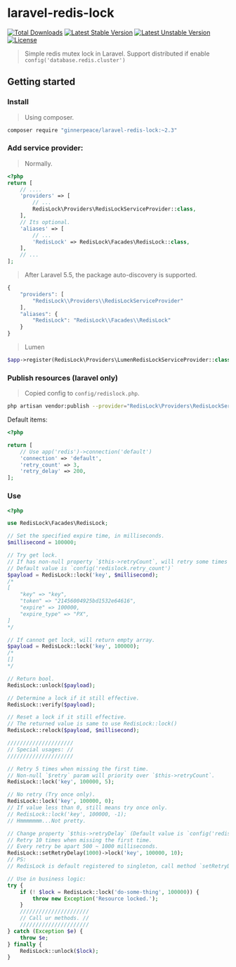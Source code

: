 # laravel-redis-lock

[![Total Downloads](https://poser.pugx.org/ginnerpeace/laravel-redis-lock/downloads.svg)](https://packagist.org/packages/ginnerpeace/laravel-redis-lock)
[![Latest Stable Version](https://poser.pugx.org/ginnerpeace/laravel-redis-lock/v/stable.svg)](https://packagist.org/packages/ginnerpeace/laravel-redis-lock)
[![Latest Unstable Version](https://poser.pugx.org/ginnerpeace/laravel-redis-lock/v/unstable.svg)](https://packagist.org/packages/ginnerpeace/laravel-redis-lock)
[![License](https://poser.pugx.org/ginnerpeace/laravel-redis-lock/license.svg)](https://packagist.org/packages/ginnerpeace/laravel-redis-lock)

> Simple redis mutex lock in Laravel.
> Support distributed if enable `config('database.redis.cluster')`

## Getting started

### Install
> Using composer.

```bash
composer require "ginnerpeace/laravel-redis-lock:~2.3"
```

### Add service provider:
> Normally.

```php
<?php
return [
    // ....
    'providers' => [
        // ...
        RedisLock\Providers\RedisLockServiceProvider::class,
    ],
    // Its optional.
    'aliases' => [
        // ...
        'RedisLock' => RedisLock\Facades\RedisLock::class,
    ],
    // ...
];
```

> After Laravel 5.5, the package auto-discovery is supported.

```javascript
{
    "providers": [
        "RedisLock\\Providers\\RedisLockServiceProvider"
    ],
    "aliases": {
        "RedisLock": "RedisLock\\Facades\\RedisLock"
    }
}
```

> Lumen

```php
$app->register(RedisLock\Providers\LumenRedisLockServiceProvider::class);
```

### Publish resources (laravel only)
> Copied config to `config/redislock.php`.

```bash
php artisan vendor:publish --provider="RedisLock\Providers\RedisLockServiceProvider"
```

Default items:
```php
<?php

return [
    // Use app('redis')->connection('default')
    'connection' => 'default',
    'retry_count' => 3,
    'retry_delay' => 200,
];

```

### Use
```php
<?php

use RedisLock\Facades\RedisLock;

// Set the specified expire time, in milliseconds.
$millisecond = 100000;

// Try get lock.
// If has non-null property `$this->retryCount`, will retry some times with its value.
// Default value is `config('redislock.retry_count')`
$payload = RedisLock::lock('key', $millisecond);
/*
[
    "key" => "key",
    "token" => "21456004925bd1532e64616",
    "expire" => 100000,
    "expire_type" => "PX",
]
*/

// If cannot get lock, will return empty array.
$payload = RedisLock::lock('key', 100000);
/*
[]
*/

// Return bool.
RedisLock::unlock($payload);

// Determine a lock if it still effective.
RedisLock::verify($payload);

// Reset a lock if it still effective.
// The returned value is same to use RedisLock::lock()
RedisLock::relock($payload, $millisecond);

/////////////////////
// Special usages: //
/////////////////////

// Retry 5 times when missing the first time.
// Non-null `$retry` param will priority over `$this->retryCount`.
RedisLock::lock('key', 100000, 5);

// No retry (Try once only).
RedisLock::lock('key', 100000, 0);
// If value less than 0, still means try once only.
// RedisLock::lock('key', 100000, -1);
// Hmmmmmmm...Not pretty.

// Change property `$this->retryDelay` (Default value is `config('redislock.retry_delay')`).
// Retry 10 times when missing the first time.
// Every retry be apart 500 ~ 1000 milliseconds.
RedisLock::setRetryDelay(1000)->lock('key', 100000, 10);
// PS:
// RedisLock is default registered to singleton, call method `setRetryDelay()` will affects subsequent code.

// Use in business logic:
try {
    if (! $lock = RedisLock::lock('do-some-thing', 100000)) {
        throw new Exception('Resource locked.');
    }
    //////////////////////
    // Call ur methods. //
    //////////////////////
} catch (Exception $e) {
    throw $e;
} finally {
    RedisLock::unlock($lock);
}

```
